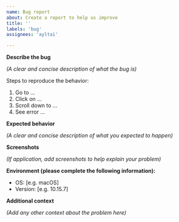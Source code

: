 ```yaml
---
name: Bug report
about: Create a report to help us improve
title: ''
labels: 'bug'
assignees: 'ayltai'

---
```


**Describe the bug**

*(A clear and concise description of what the bug is)*

Steps to reproduce the behavior:

1. Go to ...
2. Click on ...
3. Scroll down to ...
4. See error ...

**Expected behavior**

*(A clear and concise description of what you expected to happen)*

**Screenshots**

*(If application, add screenshots to help explain your problem)*

**Environment (please complete the following information):**

- OS: [e.g. macOS]
- Version: [e.g. 10.15.7]

**Additional context**

*(Add any other context about the problem here)*
